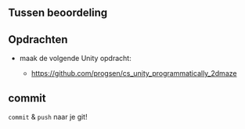 ## Tussen beoordeling

## Opdrachten
- maak de volgende Unity opdracht:

    - https://github.com/progsen/cs_unity_programmatically_2dmaze

## commit

`commit` & `push` naar je git! 